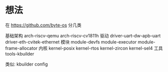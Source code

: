 # 想法
在 https://github.com/byte-os 分几类

基础架构
arch-riscv-qemu
arch-riscv-cv1811h
驱动
driver-uart-dw-apb-uart
driver-eth-cvitek-ethernet
模块
module-devfs
module-executor
module-frame-allocator
内核
kernel-posix
kernel-rtos
kernel-zircon
kernel-sel4
工具
tools-kbuilder

类似: kbuilder config